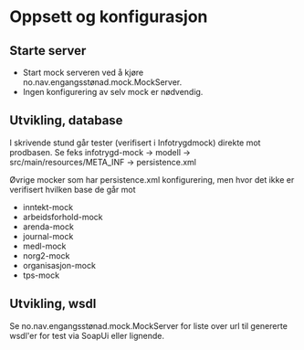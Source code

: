 Oppsett og konfigurasjon
====

Starte server
----
* Start mock serveren ved å kjøre no.nav.engangsstønad.mock.MockServer.
* Ingen konfigurering av selv mock er nødvendig.

Utvikling, database
----
I skrivende stund går tester (verifisert i Infotrygdmock) direkte mot prodbasen. Se feks infotrygd-mock -> modell -> src/main/resources/META_INF -> persistence.xml

Øvrige mocker som har persistence.xml konfigurering, men hvor det ikke er verifisert hvilken base de går mot
* inntekt-mock
* arbeidsforhold-mock
* arenda-mock
* journal-mock
* medl-mock
* norg2-mock
* organisasjon-mock
* tps-mock

Utvikling, wsdl
----
Se no.nav.engangsstønad.mock.MockServer for liste over url til genererte wsdl'er for test via SoapUi eller lignende.
